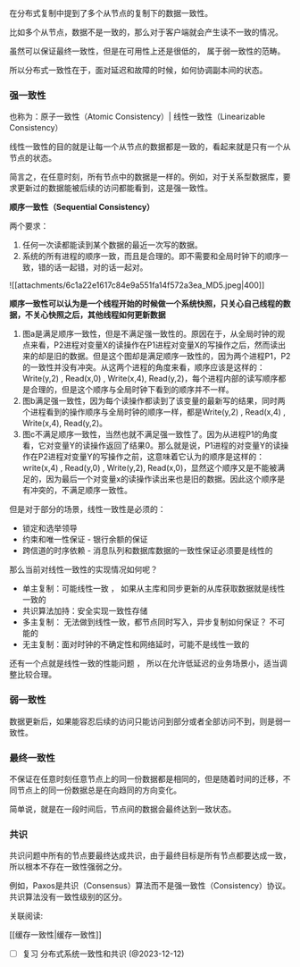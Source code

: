 

在分布式复制中提到了多个从节点的复制下的数据一致性。

比如多个从节点，数据不是一致的，那么对于客户端就会产生读不一致的情况。

虽然可以保证最终一致性，但是在可用性上还是很低的， 属于弱一致性的范畴。

所以分布式一致性在于，面对延迟和故障的时候，如何协调副本间的状态。

### 强一致性

也称为：原子一致性（Atomic Consistency）| 线性一致性（Linearizable Consistency）

线性一致性的目的就是让每一个从节点的数据都是一致的，看起来就是只有一个从节点的状态。

简言之，在任意时刻，所有节点中的数据是一样的。例如，对于关系型数据库，要求更新过的数据能被后续的访问都能看到，这是强一致性。

**顺序一致性（Sequential Consistency）**

两个要求：

1. 任何一次读都能读到某个数据的最近一次写的数据。
2. 系统的所有进程的顺序一致，而且是合理的。即不需要和全局时钟下的顺序一致，错的话一起错，对的话一起对。

![[attachments/6c1a22e1617c84e9a551fa14f572a3ea_MD5.jpeg|400]]


**顺序一致性可以认为是一个线程开始的时候做一个系统快照，只关心自己线程的数据，不关心快照之后，其他线程如何更新数据**

1. 图a是满足顺序一致性，但是不满足强一致性的。原因在于，从全局时钟的观点来看，P2进程对变量X的读操作在P1进程对变量X的写操作之后，然而读出来的却是旧的数据。但是这个图却是满足顺序一致性的，因为两个进程P1，P2的一致性并没有冲突。从这两个进程的角度来看，顺序应该是这样的：Write(y,2) , Read(x,0) , Write(x,4), Read(y,2)，每个进程内部的读写顺序都是合理的，但是这个顺序与全局时钟下看到的顺序并不一样。
2. 图b满足强一致性，因为每个读操作都读到了该变量的最新写的结果，同时两个进程看到的操作顺序与全局时钟的顺序一样，都是Write(y,2) , Read(x,4) , Write(x,4), Read(y,2)。
3. 图c不满足顺序一致性，当然也就不满足强一致性了。因为从进程P1的角度看，它对变量Y的读操作返回了结果0。那么就是说，P1进程的对变量Y的读操作在P2进程对变量Y的写操作之前，这意味着它认为的顺序是这样的：write(x,4) , Read(y,0) , Write(y,2), Read(x,0)，显然这个顺序又是不能被满足的，因为最后一个对变量x的读操作读出来也是旧的数据。因此这个顺序是有冲突的，不满足顺序一致性。

但是对于部分的场景，线性一致性是必须的：

- 锁定和选举领导
- 约束和唯一性保证 - 银行余额的保证
- 跨信道的时序依赖 - 消息队列和数据库数据的一致性保证必须要是线性的

那么当前对线性一致性的实现情况如何呢？

- 单主复制：可能线性一致 ， 如果从主库和同步更新的从库获取数据就是线性一致的
- 共识算法加持：安全实现一致性存储
- 多主复制： 无法做到线性一致，都节点同时写入，异步复制如何保证？ 不可能的
- 无主复制：面对时钟的不确定性和网络延时，可能不是线性一致的

还有一个点就是线性一致的性能问题 ， 所以在允许低延迟的业务场景小，适当调整比较合理。

### 弱一致性

数据更新后，如果能容忍后续的访问只能访问到部分或者全部访问不到，则是弱一致性。

### 最终一致性

不保证在任意时刻任意节点上的同一份数据都是相同的，但是随着时间的迁移，不同节点上的同一份数据总是在向趋同的方向变化。

简单说，就是在一段时间后，节点间的数据会最终达到一致状态。

### 共识

共识问题中所有的节点要最终达成共识，由于最终目标是所有节点都要达成一致，所以根本不存在一致性强弱之分。

例如，Paxos是共识（Consensus）算法而不是强一致性（Consistency）协议。共识算法没有一致性级别的区分。

关联阅读:

[[缓存一致性|缓存一致性]]


- [ ]  复习 分布式系统一致性和共识 (@2023-12-12)